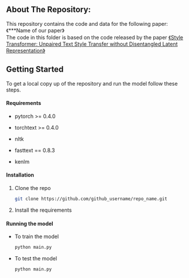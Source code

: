 ## About The Repository:
This repository contains the code and data for the following paper:\
《***Name of our paper》\
The code in this folder is based on the code released by the paper <a href="https://arxiv.org/abs/1905.05621">《Style Transformer: Unpaired Text Style Transfer without Disentangled Latent Representation》</a>

<!-- GETTING STARTED -->
## Getting Started

To get a local copy up of the repository and run the model follow these steps.

#### Requirements

* pytorch >= 0.4.0

* torchtext >= 0.4.0

* nltk

* fasttext == 0.8.3

* kenlm

#### Installation

1. Clone the repo
   ```sh
   git clone https://github.com/github_username/repo_name.git
   ```
2. Install the requirements

#### Running the model
* To train the model
   ```sh
   python main.py
   ```
* To test the model
   ```sh
   python main.py
   ```
